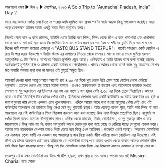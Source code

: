 অরুণাচল ভ্রমণ ▶ দিন ২ ▶ সেপ্টেম্বর, ২০২৩
A Solo Trip to "Arunachal Pradesh, India" : Day 2

সময় এর অভাবে পর্যাপ্ত তথ্য দিতে না পারায় আমি দুঃখিত এবং প্রথম পর্ব টা আমি আরও কিছু সংযোজন করেছি। যারা পড়ে ফেলেছেন তাদের আবার একটু সময় দিতে অনুরোধ করব। 

সিলেট থেকে বাস এ করে জাফলং, ডাউকি থেকে ট্যাক্সি করে শিলং, শিলং থেকে জীপ এ করে খানাপারা এবং খানাপারা থেকে বাস এ সর্বমোট প্রায় ৩৮০ কিলোমিটার টানা ১৩ ঘণ্টার ভ্রমণ এর পর চিন্তা ও শরীরের ক্লান্তি নিয়ে অবশেষে ১ম দিনের ঘাটি আসাম রাজ্যের তেজপুর এ "ASTC BUS STAND TEZPUR"।  পাশেই সাধারণ একটি হোটেল এ রাত টা পার করার উদ্দেশ্যে ও ট্যাক্সি স্ট্যান্ড এর নাগালের ভিতরে থেকে গেলাম। খাওয়া দাওয়া শেষে ঘুমিয়ে পরলাম আনুমানিক ১১ টার দিকে। আসামের ভিতরে মুসলিম প্রচুর আছে। এদিকটায় ও আমি যাদের সাথে কথা বলেছি তাদের অধিকাংশই মুসলিম ছিল ও আলাদা একটা সমাদর ও পেয়েছিলাম। খাবার মেঘালয় থেকে যথেষ্ট ভাল শুধু আমাদের দেশের মত বাহারি মশলায় রান্না করা না হলেও ওই মুহূর্তে অমৃত ছিল। 

অ্যালার্ম দেওয়া থাকা সত্ত্বেও আগে আগেই প্রায় ৪.৩০ এর দিকে ঘুম থেকে উঠে ফ্রেশ হয়ে হোটেল থেকে বেরিয়ে পড়লাম। হোটেল থেকে বের হয়েই স্ট্যান্ড সামনে। তখনও অন্ধকারভাব টা কাটেনি এবং আশেপাশে কাউকে দেখতে পেলাম না শুধু অরুণাচল এর ইটানগর এর বাস এর পাশে ১ জন ছাড়া যেটা ৫.৩০ এর দিকে ছেড়ে গিয়েছিল। আগের রাতে যে টাকা নিয়েছিল টার কোনও খোঁজ নেই। ইতিমধ্যে দেখলাম অন্য একটি কাউনটার এ যেটায় অরুণাচল এর ছবি ও জায়গাগুলোর নাম দেওয়া একজন এসে খুলে বসলেন। ওদিকে আমার সাথে কথা হওয়া মানুষের খোঁজ নেই এবং এই কাউনটার অরুণাচল এর ব্যাপারে কিছু লেখা নেই শুধু গুয়াহাটি ছাড়া। আজ যেহেতু গণেশ পূজা, আমি আর বিলম্ব না করে অরুণাচল এর ওই কাউনটার এ গিয়ে জিজ্ঞেস করলাম কাল কথা বলেছে কিনা এবং উত্তরও প্রত্যাশিত ছিল। মানুষটা ও খোঁজ নিলো আরও অন্যান্য জীপগুলোর সাথে। এদিক থেকে তাওয়াং, দিরাং, বোমডিলা , ও স্বল্প দূরত্বের জীপ ও যায় মাঝেমাঝে। কিন্তু লাভ হয় নি, কারণ সবগুলোই আগে থেকে বুক করা হয়ে গেছে ও বেরিয়ে যাচ্ছে সেগুলো একেক করে। আমার মত আরেকজন দেখলাম তারও দিরাং যেতে হবে কিন্তু এখন আমিসহ ২ জনেরই একই অবস্থা। অবশেষে বোমডিলা এর একজন, তেঙ্গা ভালী এর একজন সহ আমাদের ৪ জন নিয়ে একটা জীপ বেরিয়ে পড়ল বোমডিলা এর উদ্দেশ্যে। এই জীপ এর চালক অনবরত চেষ্টা করে যাচ্ছিলেন যে বোমডিলা নামার পরে আমরা ওখান থেকে আবার কোনও লোকাল জীপ পাই কিনা দিরাং যাওয়ার জন্যে। কিন্তু ওই দিন বোমডিলা থেকে দিরাং এর উদ্দেশ্যে কোনও লোকাল ও পাওয়া গেল না। 

তেজপুর থেকে যখন বোমডিলা এর উদ্দেশ্যে জীপ ছাড়ল, তখন প্রায় ৬.৩০ বাজে। গতরাতের সেই Mission Chariali হয়ে সোজা 




